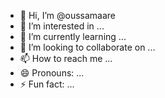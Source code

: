 - 👋 Hi, I’m @oussamaare
- 👀 I’m interested in ...
- 🌱 I’m currently learning ...
- 💞️ I’m looking to collaborate on ...
- 📫 How to reach me ...
- 😄 Pronouns: ...
- ⚡ Fun fact: ...

<!---
oussamaare/oussamaare is a ✨ special ✨ repository because its `README.md` (this file) appears on your GitHub profile.
You can click the Preview link to take a look at your changes.
--->
